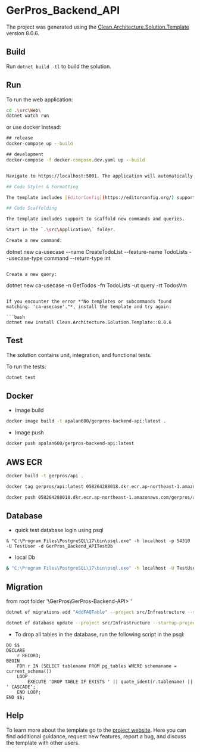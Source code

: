 ﻿# GerPros_Backend_API

The project was generated using the [Clean.Architecture.Solution.Template](https://github.com/jasontaylordev/GerPros_Backend_API) version 8.0.6.

## Build

Run `dotnet build -tl` to build the solution.

## Run

To run the web application:

```bash
cd .\src\Web\
dotnet watch run
```

or use docker instead:
```cmd
## release
docker-compose up --build
```

```cmd
## development
docker-compose -f docker-compose.dev.yaml up --build
```



```bash

Navigate to https://localhost:5001. The application will automatically reload if you change any of the source files.

## Code Styles & Formatting

The template includes [EditorConfig](https://editorconfig.org/) support to help maintain consistent coding styles for multiple developers working on the same project across various editors and IDEs. The **.editorconfig** file defines the coding styles applicable to this solution.

## Code Scaffolding

The template includes support to scaffold new commands and queries.

Start in the `.\src\Application\` folder.

Create a new command:

```
dotnet new ca-usecase --name CreateTodoList --feature-name TodoLists --usecase-type command --return-type int
```

Create a new query:

```
dotnet new ca-usecase -n GetTodos -fn TodoLists -ut query -rt TodosVm
```

If you encounter the error *"No templates or subcommands found matching: 'ca-usecase'."*, install the template and try again:

```bash
dotnet new install Clean.Architecture.Solution.Template::8.0.6
```

## Test

The solution contains unit, integration, and functional tests.

To run the tests:
```bash
dotnet test
```

## Docker

- Image build
```bash
docker image build -t apalan600/gerpros-backend-api:latest .
```

- Image push
```bash
docker push apalan600/gerpros-backend-api:latest
```

## AWS ECR

```bash
docker build -t gerpros/api .
```

```bash
docker tag gerpros/api:latest 058264288018.dkr.ecr.ap-northeast-1.amazonaws.com/gerpros/api:latest
```

```bash
docker push 058264288018.dkr.ecr.ap-northeast-1.amazonaws.com/gerpros/api:latest
```

## Database
- quick test database login using psql 
```shell
& "C:\Program Files\PostgreSQL\17\bin\psql.exe" -h localhost -p 54310 -U TestUser -d GerPros_Backend_APITestDb
```

- local Db
```bash
& "C:\Program Files\PostgreSQL\17\bin\psql.exe" -h localhost -U TestUser -d GerPros_Backend_APITestDb -W
```

## Migration

from root folder '\GerPros\GerPros-Backend-API> '
```bash
dotnet ef migrations add "AddFAQTable" --project src/Infrastructure --startup-project src/Web --output-dir Data/Migrations

```

```bash
dotnet ef database update --project src/Infrastructure --startup-project src/Web
```

- To drop all tables in the database, run the following script in the psql:
```postgresql
DO $$ 
DECLARE 
    r RECORD; 
BEGIN 
    FOR r IN (SELECT tablename FROM pg_tables WHERE schemaname = current_schema()) 
    LOOP 
        EXECUTE 'DROP TABLE IF EXISTS ' || quote_ident(r.tablename) || ' CASCADE'; 
    END LOOP; 
END $$;

```

## Help
To learn more about the template go to the [project website](https://github.com/jasontaylordev/CleanArchitecture). Here you can find additional guidance, request new features, report a bug, and discuss the template with other users.